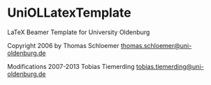 UniOLLatexTemplate
==================

LaTeX Beamer Template for University Oldenburg

Copyright 2006 by Thomas Schloemer <thomas.schloemer@uni-oldenburg.de>

Modifications 2007-2013 Tobias Tiemerding <tobias.tiemerding@uni-oldenburg.de>
